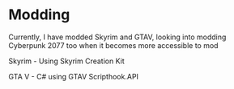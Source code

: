 # Modding
 
Currently, I have modded Skyrim and GTAV, looking into modding Cyberpunk 2077 too when it becomes more accessible to mod

Skyrim - Using Skyrim Creation Kit

GTA V - C# using GTAV Scripthook.API
